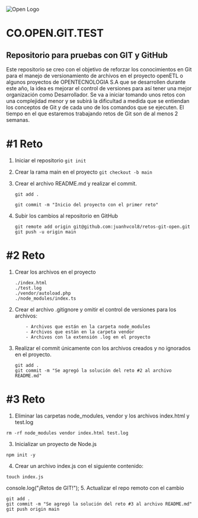 ![Open Logo](https://openits.co/wp-content/uploads/2020/07/log-peque.png)

# CO.OPEN.GIT.TEST

## Repositorio para pruebas con GIT y GitHub

Este repositorio se creo con el objetivo de reforzar los conocimientos en Git para el manejo de versionamiento de archivos en el proyecto openETL o algunos proyectos de OPENTECNOLOGIA S.A que se desarrollen durante este año, la idea es mejorar el control de versiones para así tener una mejor organización como Desarrollador. Se va a iniciar tomando unos retos con una complejidad menor y se subirá la dificultad a medida que se entiendan los conceptos de Git y de cada uno de los comandos que se ejecuten. El tiempo en el que estaremos trabajando retos de Git son de al menos 2 semanas.

# #1 Reto

1. Iniciar el repositorio
`git init`

2. Crear la rama main en el proyecto
`git checkout -b main`

3. Crear el archivo README.md y realizar el commit.
    ```
    git add .

    git commit -m "Inicio del proyecto con el primer reto"
    ```

4. Subir los cambios al repositorio en GitHub
    ```
    git remote add origin git@github.com:juanhvcol8/retos-git-open.git
    git push -u origin main
    ```

# #2 Reto

1. Crear los archivos en el proyecto
    ```
    ./index.html
    ./test.log
    ./vendor/autoload.php
    ./node_modules/index.ts
    ```

2. Crear el archivo .gitignore y omitir el control de versiones para los archivos:
    ```
        - Archivos que están en la carpeta node_modules
        - Archivos que están en la carpeta vendor
        - Archivos con la extensión .log en el proyecto
    ```
3. Realizar el commit únicamente con los archivos creados y no ignorados en el proyecto.
    ```
    git add .
    git commit -m "Se agregó la solución del reto #2 al archivo README.md"
    
    ```
    
    
# #3 Reto

1. Eliminar las carpetas node_modules, vendor y los archivos index.html y test.log
```
rm -rf node_modules vendor index.html test.log
```

3. Inicializar un proyecto de Node.js
```
npm init -y 
```

4. Crear un archivo index.js con el siguiente contenido:
```
touch index.js
```
console.log("¡Retos de GIT!");
5. Actualizar el repo remoto con el cambio
```
git add .
git commit -m "Se agregó la solución del reto #3 al archivo README.md"
git push origin main
```
